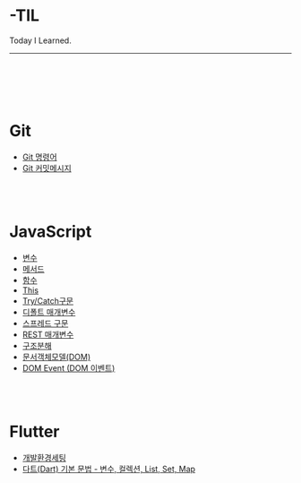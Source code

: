 # -TIL
Today I Learned.  

---
</br></br></br></br>
# Git
- [Git 명령어](https://github.com/haruachm/-TIL/blob/main/Git/Git%20command.md) 
- [Git 커밋메시지](https://github.com/haruachm/-TIL/blob/main/Git/Git%20command.md)

</br></br>
# JavaScript 
- [변수](https://github.com/haruachm/-TIL/blob/main/JavaScript/JS_value.md)
- [메서드](https://github.com/haruachm/-TIL/blob/main/JavaScript/JS_method.md)
- [함수](https://github.com/haruachm/-TIL/blob/main/JavaScript/JS_function.md)
- [This](https://github.com/haruachm/-TIL/blob/main/JavaScript/JS_this_keyword.md) 
- [Try/Catch구문](https://github.com/haruachm/-TIL/blob/main/JavaScript/JS_try_catch.md)
- [디폴트 매개변수](https://github.com/haruachm/-TIL/blob/main/JavaScript/JS_defaultParameter.md)
- [스프레드 구문](https://github.com/haruachm/-TIL/blob/main/JavaScript/JS_spread.md)
- [REST 매개변수](https://github.com/haruachm/-TIL/blob/main/JavaScript/JS.restParameter.md)
- [구조분해](https://github.com/haruachm/-TIL/blob/main/JavaScript/JS_destructuring.md)
- [문서객체모델(DOM)](https://github.com/haruachm/-TIL/blob/main/JavaScript/JS_DOM.md) 
- [DOM Event (DOM 이벤트)](https://github.com/haruachm/-TIL/blob/main/JavaScript/JS_DOMEvent.md) 


</br></br>
# Flutter
- [개발환경세팅](https://github.com/haruachm/-TIL/blob/main/Flutter/1_Development-Evironment.md)
- [다트(Dart) 기본 문법 - 변수, 컬렉션, List, Set, Map](https://github.com/haruachm/-TIL/blob/main/Flutter/2-1_Dart-Basic.md)
